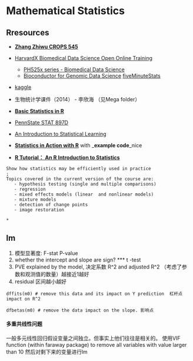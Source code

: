 ﻿# **Mathematical  Statistics**


## Rresources
* [**Zhang Zhiwu CROPS 545**](http://www.zzlab.net/)
* [HarvardX Biomedical Data Science Open Online Training](http://rafalab.github.io/pages/harvardx.html)
  * [PH525x series - Biomedical Data Science](http://genomicsclass.github.io/book/)
  * [Bioconductor for Genomic Data Science](http://kasperdanielhansen.github.io/genbioconductor/) [fiveMinuteStats](http://stephens999.github.io/fiveMinuteStats/index.html)
* [kaggle](https://www.kaggle.com/datasets)
* 生物统计学课件（2014） - 李欣海 （见Mega folder）

* [**Basic Statistics in R**](https://www.statmethods.net/stats/index.html)
* [PennState STAT 897D](https://onlinecourses.science.psu.edu/stat857/)
* [An Introduction to Statistical Learning](http://www-bcf.usc.edu/~gareth/ISL/)

*  [**Statistics in Action with R**](http://sia.webpopix.org/index.html) with _**example code**_nice
* [**R Tutorial： An R Introduction to Statistics**](http://www.r-tutor.com/)
 ```
Show how statistics may be efficiently used in practice
;
Topics covered in the current version of the course are:
	- hypothesis testing (single and multiple comparisons) 
	- regression
	- mixed effects models (linear  and nonlinear models) 
	- mixture models 
	- detection of change points 
	- image restoration
``` 
  





  
	* 


## lm

1. 模型显著度: F-stat P-value 
3. whether the intercept and slope are sign? *** t -test
4. PVE explained by the model, 决定系数 R^2 and adjusted R^2 （考虑了参数和观测值的数量）越接近1越好
5. residual 区间越小越好

```
dffits(m0) # remove this data and its impact on Y prediction  杠杆点 impact on R^2
 
dfbetas(m0) # remove the data impact on the slope. 影响点
```

#### 多重共线性问题
一般多元线性回归假设变量之间独立。但事实上他们往往是相关的。
使用VIF function (within faraway package) to remove all variables with value larger than 10
然后对剩下来的变量进行lm

####



 


